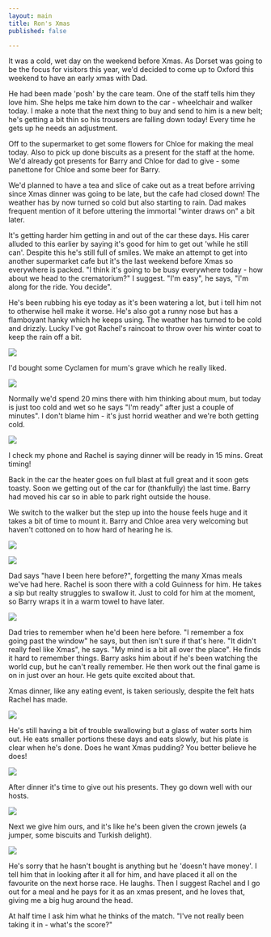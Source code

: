 ```yaml
---
layout: main
title: Ron's Xmas
published: false

---
```

It was a cold, wet day on the weekend before Xmas. As Dorset was going to be the focus for visitors this year, we'd decided to come up to Oxford this weekend to have an early xmas with Dad.

He had been made 'posh' by the care team. One of the staff tells him they love him. She helps me take him down to the car - wheelchair and walker today. I make a note that the next thing to buy and send to him is a new belt; he's getting a bit thin so his trousers are falling down today! Every time he gets up he needs an adjustment.

Off to the supermarket to get some flowers for Chloe for making the meal today. Also to pick up done biscuits as a present for the staff at the home. We'd already got presents for Barry and Chloe for dad to give - some panettone for Chloe and some beer for Barry.

We'd planned to have a tea and slice of cake out as a treat before arriving since Xmas dinner was going to be late, but the cafe had closed down! The weather has by now turned so cold but also starting to rain. Dad makes frequent mention of it before uttering the immortal "winter draws on" a bit later.

It's getting harder him getting in and out of the car these days. His carer alluded to this earlier by saying it's good for him to get out 'while he still can'. Despite this he's still full of smiles. We make an attempt to get into another supermarket cafe but it's the last weekend before Xmas so everywhere is packed. "I think it's going to be busy everywhere today - how about we head to the crematorium?" I suggest. "I'm easy", he says, "I'm along for the ride. You decide".

He's been rubbing his eye today as it's been watering a lot, but i tell him not to otherwise hell make it worse. He's also got a runny nose but has a flamboyant hanky which he keeps using. The weather has turned to be cold and drizzly. Lucky I've got Rachel's raincoat to throw over his winter coat to keep the rain off a bit.

![](/img/img_4877.jpeg)

I'd bought some Cyclamen for mum's grave which he really liked. 

![](/img/img_4875.jpeg)

Normally we'd spend 20 mins there with him thinking about mum, but today is just too cold and wet so he says "I'm ready" after just a couple of minutes". I don't blame him - it's just horrid weather and we're both getting cold. 

![](/img/img_4879.jpeg)

I check my phone and Rachel is saying dinner will be ready in 15 mins. Great timing!

Back in the car the heater goes on full blast at full great and it soon gets toasty. Soon we getting out of the car for (thankfully) the last time. Barry had moved his car so in able to park right outside the house.

We switch to the walker but the step up into the house feels huge and it takes a bit of time to mount it. Barry and Chloe area very welcoming but haven't cottoned on to how hard of hearing he is. 

![](/img/img_4886.jpeg)

![](/img/img_4881.jpeg)

Dad says "have I been here before?", forgetting the many Xmas meals we've had here. Rachel is soon there with a cold Guinness for him. He takes a sip but realty struggles to swallow it. Just to cold for him at the moment, so Barry wraps it in a warm towel to have later.

![](/img/img_4889.jpeg)

Dad tries to remember when he'd been here before. "I remember a fox going past the window" he says, but then isn't sure if that's here. "It didn't really feel like Xmas", he says. "My mind is a bit all over the place". He finds it hard to remember things. Barry asks him about if he's been watching the world cup, but he can't really remember. He then work out the final game is on in just over an hour. He gets quite excited about that. 

Xmas dinner, like any eating event, is taken seriously, despite the felt hats Rachel has made.

![](/img/img_4888.jpeg)

He's still having a bit of trouble swallowing but a glass of water sorts him out. He eats smaller portions these days and eats slowly, but his plate is clear when he's done. Does he want Xmas pudding? You better believe he does!

![](/img/img_4892.jpeg)

After dinner it's time to give out his presents. They go down well with our hosts. 

![](/img/img_4893.jpeg)

Next we give him ours, and it's like he's been given the crown jewels (a jumper, some biscuits and Turkish delight). 

![](/img/img_4894.jpeg)

He's sorry that he hasn't bought is anything but he 'doesn't have money'. I tell him that in looking after it all for him, and have placed it all on the favourite on the next horse race. He laughs. Then I suggest Rachel and I go out for a meal and he pays for it as an xmas present, and he loves that, giving me a big hug around the head.

At half time I ask him what he thinks of the match. "I've not really been taking it in - what's the score?"